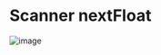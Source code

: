 # Scanner nextFloat

![image](https://github.com/user-attachments/assets/24d7267d-1762-4fd3-b4bc-483f647045c6)
